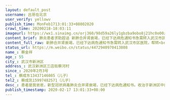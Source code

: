 ```yaml
---
layout: default_post
username: 吕哥在北京
user_verify: yellowv
publish_time: MonFeb1713:01:33+08002020
crawl_time: 20200218-18:03:11
imageurl: https://wx1.sinaimg.cn/orj360/98d59a26ly1gbzba9obo8j21hc0o00zi.jpg,https://wx2.sinaimg.cn/orj360/98d59a26ly1gbzba987dej21hc0o0aio.jpg,https://wx4.sinaimg.cn/orj360/98d59a26ly1gbzba9z23fj20u0140jul.jpg
content_brief: 肺炎患者求助超话 新肺合并肾衰竭，已经下达病危通知书急需转入武汉市区医院，帮转【姓名】蔡金祥【年龄】55【所在城市】武汉市新洲区【所在小区、社区】武汉新洲区三店街蔡河村【患病时间】2020年2月3号【联系方式】蔡成东 13437146085 （儿子）【其他紧急联系人】蔡成凯 15997482571（儿 ...全文
content_full_raw: 新肺合并肾衰竭，已经下达病危通知书急需转入武汉市区医院，帮转<br/>【姓名】蔡金祥<br/>【年龄】55<br/>【所在城市】武汉市新洲区<br/>【所在小区、社区】武汉新洲区三店街蔡河村<br/>【患病时间】2020年2月3号<br/>【联系方式】蔡成东13437146085（儿子）<br/>【其他紧急联系人】蔡成凯15997482571（儿子）<br/>【病情描述】患者是我爸爸，新型冠状病毒肺炎合并肾衰竭，已经下达病危通知书。收治于新洲区中医院，CT检测符合病毒性肺炎特征，新冠病毒核酸检测为阳性，肌酐（肾功能）指标737，医院诊断为新型冠状病毒肺炎合并肾衰竭，12日下达病危通知书，属于危重病人，当前医院条件限制无法对肾衰竭进行治疗，已经联系其他医院但是没有得到答复，急需转入武汉市区能够给新冠肺炎病人做肾透析的医院进行治疗。恳请大家的帮助！<adata-url="http://t.cn/ELT0hke"href="http://weibo.com/p/1001018008611000000000000"data-hide=""><spanclass='url-icon'><imgstyle='width:1rem;height:1rem'src='https://h5.sinaimg.cn/upload/2015/09/25/3/timeline_card_small_location_default.png'></span><spanclass="surl-text">北京</span></a>
status_url: https://m.weibo.cn/status/4472940970413808
name_: 蔡金祥
age_: 55
city_: 武汉市新洲区
address_: 武汉新洲区三店街蔡河村
since_: 2020年2月3号
tel_: 蔡成东13437146085（儿子）
tel2_: 蔡成凯15997482571（儿子）
desc_: 患者是我爸爸，新型冠状病毒肺炎合并肾衰竭，已经下达病危通知书。收治于新洲区中医院，CT检测符合病毒性肺炎特征，新冠病毒核酸检测为阳性，肌酐（肾功能）指标737，医院诊断为新型冠状病毒肺炎合并肾衰竭，12日下达病危通知书，属于危重病人，当前医院条件限制无法对肾衰竭进行治疗，已经联系其他医院但是没有得到答复，急需转入武汉市区能够给新冠肺炎病人做肾透析的医院进行治疗。恳请大家的帮助！<adata-url="http//t.cn/ELT0hke"href="http//weibo.com/p/1001018008611000000000000"data-hide=""><spanclass='url-icon'><imgstyle='width1rem;height1rem'src='https//h5.sinaimg.cn/upload/2015/09/25/3/timeline_card_small_location_default.png'></span><spanclass="surl-text">北京</span></a>
publish_timestamp: 2020-02-17 13:01:33+08:00
---
```

